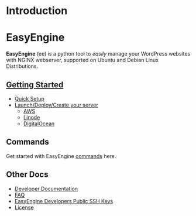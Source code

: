 # Introduction

# EasyEngine

**EasyEngine** (ee) is a python tool to *easily* manage your WordPress websites with NGINX webserver, supported on Ubuntu and Debian Linux Distributions.


## [Getting Started](/easyengine/install/)

- [Quick Setup](/easyengine/install/#QuickSetup)
- [Launch/Deploy/Create your server](/easyengine/install/#Launch/Deploy/CreateServerInstance)
  - [AWS](http://docs.rtcamp.com/easyengine/install/aws.html)
  - [Linode](http://docs.rtcamp.com/easyengine/install/linode.html)
  - [DigitalOcean](http://docs.rtcamp.com/easyengine/install/digitalocean.html)

## Commands

Get started with EasyEngine [commands](/easyengine/commands/) here.

## Other Docs
- [Developer Documentation](/easyengine/dev/)
- [FAQ](/easyengine/faq.html)
- [EasyEngine Developers Public SSH Keys](/easyengine/keys.html)
- [License](/easyengine/license.html)
